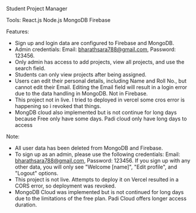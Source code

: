Student Project Manager


Tools:
React.js
Node.js
MongoDB
Firebase


Features: 

* Sign up and login data are configured to Firebase and MongoDB.
* Admin credentials: Email: bharathsara788@gmail.com, Password: 123456.
* Only admin has access to add projects, view all projects, and use the search field.
* Students can only view projects after being assigned.
* Users can edit their personal details, including Name and Roll No., but cannot edit their Email. Editing the Email field will result in a login error due to the data handling in MongoDB. Not in Firebase.
* This project not in live. I tried to deployed in vercel some cros error is happening so i revoked that things.
*  MongDB cloud also implemented but is not continue for long days because Free only have some days. Padi cloud only have long days to access

Note:
* All user data has been deleted from MongoDB and Firebase.
* To sign up as an admin, please use the following credentials: Email: bharathsara788@gmail.com, Password: 123456. If you sign up with any other data, you will only see "Welcome [name]", "Edit profile", and "Logout" options.
* This project is not live. Attempts to deploy it on Vercel resulted in a CORS error, so deployment was revoked.
* MongoDB Cloud was implemented but is not continued for long days due to the limitations of the free plan. Padi Cloud offers longer access duration.

